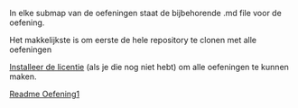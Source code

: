 In elke submap van de oefeningen staat de bijbehorende .md file voor de oefening.

Het makkelijkste is om eerste de hele repository te clonen met alle oefeningen

[Installeer de licentie](https://github.com/pir264/nsb_workshop/blob/main/Licentie/Readme.md) (als je die nog niet hebt) om alle oefeningen te kunnen maken.

[Readme Oefening1](https://github.com/pir264/nsb_workshop/blob/main/Oefening1/Oefening1.md)
